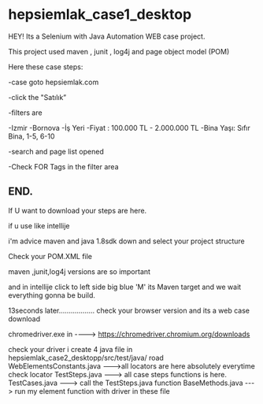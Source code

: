 # hepsiemlak_case1_desktop

HEY!
Its a Selenium with Java Automation WEB case project.

This project used maven , junit , log4j and page object model (POM)

Here these case steps:

-case goto hepsiemlak.com

-click the "Satılık”

-filters are

-Izmir 
-Bornova
-İş Yeri
-Fiyat : 100.000 TL - 2.000.000 TL
-Bina Yaşı: Sıfır Bina, 1-5, 6-10

-search and page list opened

-Check FOR Tags in the filter area

END.
--------------------------------------------------------------------------------------

If U want to download your steps are here.

if u use like intellije

i'm advice maven and java 1.8sdk down and select your project structure

Check your POM.XML file

maven ,junit,log4j versions are so important

and in intellije click to left side big blue 'M' its Maven target and we wait everything gonna be build.

13seconds later..................
check your browser version and its a web case download 

chromedriver.exe in ----> https://chromedriver.chromium.org/downloads

check your driver i create 4 java file in hepsiemlak_case2_desktopp/src/test/java/ road
WebElementsConstants.java --->all locators are here absolutely everytime check locator
TestSteps.java ---> all case steps functions is here.
TestCases.java ---> call the TestSteps.java function 
BaseMethods.java ---> run my element function with driver in these file
